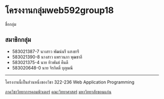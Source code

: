 # โครงงานกลุ่มweb592group18

ชื่อกลุ่ม 

## สมาชิกกลุ่ม
- 583021387-7 นางสาว พัฒน์นรี แสงชารี
- 583021390-8 นางสาว แพรวนภา พุฒชาลี
- 583021375-4 นาย ทิวพันธ์ คืนดี
- 583020648-0 นาย จิรกิตติ์ บุญมณี

<hr>
โครงงานนี้เป็นส่วนหนึ่งของวิชา 322-236 Web Application Programming

[ภาควิชาวิทยาการคอมพิวเตอร์](http://www.cs.kku.ac.th/)
[คณะวิทยาศาสตร์](http:/www.sc.kku.ac.th/)
[มหาวิทยาลัยขอนแก่น](http:/www.kku.ac.th/)
